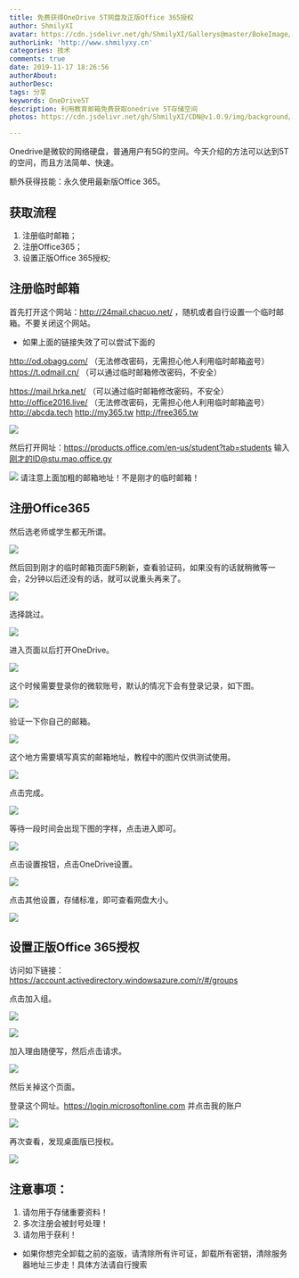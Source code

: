 ```yaml
---
title: 免费获得OneDrive 5T网盘及正版Office 365授权
author: ShmilyXI
avatar: https://cdn.jsdelivr.net/gh/ShmilyXI/Gallerys@master/BokeImage/1055543572.jpeg
authorLink: 'http://www.shmilyxy.cn'
categories: 技术
comments: true
date: 2019-11-17 18:26:56
authorAbout: 
authorDesc:
tags: 分享
keywords: OneDrive5T
description: 利用教育邮箱免费获取onedrive 5T存储空间
photos: https://cdn.jsdelivr.net/gh/ShmilyXI/CDN@v1.0.9/img/background/25.jpg

---
```

Onedrive是微软的网络硬盘，普通用户有5G的空间。今天介绍的方法可以达到5T的空间，而且方法简单、快速。

额外获得技能：永久使用最新版Office 365。

## 获取流程
1. 注册临时邮箱；
2. 注册Office365；
3. 设置正版Office 365授权;

## 注册临时邮箱
首先打开这个网站：http://24mail.chacuo.net/ ，随机或者自行设置一个临时邮箱。不要关闭这个网站。

- 如果上面的链接失效了可以尝试下面的

http://od.obagg.com/ （无法修改密码，无需担心他人利用临时邮箱盗号）
https://t.odmail.cn/ （可以通过临时邮箱修改密码，不安全）

https://mail.hrka.net/ （可以通过临时邮箱修改密码，不安全）
http://office2016.live/ （无法修改密码，无需担心他人利用临时邮箱盗号）
http://abcda.tech
http://my365.tw
http://free365.tw

![](https://blog.orghub.cn/2019/06/07/%E5%85%8D%E8%B4%B9%E8%8E%B7%E5%BE%97OneDrive-5T%E7%BD%91%E7%9B%98%E5%8F%8A%E6%AD%A3%E7%89%88Office-365%E6%8E%88%E6%9D%83/1.%E5%88%9B%E5%BB%BA%E4%B8%B4%E6%97%B6%E9%82%AE%E7%AE%B1.png)

然后打开网址：https://products.office.com/en-us/student?tab=students 输入 刚才的ID@stu.mao.office.gy

![](https://blog.orghub.cn/2019/06/07/%E5%85%8D%E8%B4%B9%E8%8E%B7%E5%BE%97OneDrive-5T%E7%BD%91%E7%9B%98%E5%8F%8A%E6%AD%A3%E7%89%88Office-365%E6%8E%88%E6%9D%83/2.%E5%88%9B%E5%BB%BA365%E9%82%AE%E7%AE%B1.png)
请注意上面加粗的邮箱地址！不是刚才的临时邮箱！

## 注册Office365
然后选老师或学生都无所谓。

![](https://blog.orghub.cn/2019/06/07/%E5%85%8D%E8%B4%B9%E8%8E%B7%E5%BE%97OneDrive-5T%E7%BD%91%E7%9B%98%E5%8F%8A%E6%AD%A3%E7%89%88Office-365%E6%8E%88%E6%9D%83/3.%E5%93%AA%E4%B8%80%E4%B8%AA%E6%97%A0%E6%89%80%E8%B0%93.png)

然后回到刚才的临时邮箱页面F5刷新，查看验证码，如果没有的话就稍微等一会，2分钟以后还没有的话，就可以说重头再来了。

![](https://blog.orghub.cn/2019/06/07/%E5%85%8D%E8%B4%B9%E8%8E%B7%E5%BE%97OneDrive-5T%E7%BD%91%E7%9B%98%E5%8F%8A%E6%AD%A3%E7%89%88Office-365%E6%8E%88%E6%9D%83/4.%E5%A1%AB%E5%86%99%E9%AA%8C%E8%AF%81%E7%A0%81.png)

选择跳过。

![](https://blog.orghub.cn/2019/06/07/%E5%85%8D%E8%B4%B9%E8%8E%B7%E5%BE%97OneDrive-5T%E7%BD%91%E7%9B%98%E5%8F%8A%E6%AD%A3%E7%89%88Office-365%E6%8E%88%E6%9D%83/5.%E8%B7%B3%E8%BF%87.png)

进入页面以后打开OneDrive。

![](https://blog.orghub.cn/2019/06/07/%E5%85%8D%E8%B4%B9%E8%8E%B7%E5%BE%97OneDrive-5T%E7%BD%91%E7%9B%98%E5%8F%8A%E6%AD%A3%E7%89%88Office-365%E6%8E%88%E6%9D%83/6.%E6%89%93%E5%BC%80OneDrive.png)

这个时候需要登录你的微软账号，默认的情况下会有登录记录，如下图。

![](https://blog.orghub.cn/2019/06/07/%E5%85%8D%E8%B4%B9%E8%8E%B7%E5%BE%97OneDrive-5T%E7%BD%91%E7%9B%98%E5%8F%8A%E6%AD%A3%E7%89%88Office-365%E6%8E%88%E6%9D%83/7.%E9%80%89%E6%8B%A9%E7%99%BB%E5%BD%95%E4%BD%A0%E8%87%AA%E5%B7%B1%E7%9A%84%E8%B4%A6%E6%88%B7.png)

验证一下你自己的邮箱。

![](https://blog.orghub.cn/2019/06/07/%E5%85%8D%E8%B4%B9%E8%8E%B7%E5%BE%97OneDrive-5T%E7%BD%91%E7%9B%98%E5%8F%8A%E6%AD%A3%E7%89%88Office-365%E6%8E%88%E6%9D%83/8.%E9%AA%8C%E8%AF%81%E4%BD%A0%E8%87%AA%E5%B7%B1%E7%9C%9F%E5%AE%9E%E7%9A%84%E9%82%AE%E7%AE%B1.png)

这个地方需要填写真实的邮箱地址，教程中的图片仅供测试使用。

![](https://blog.orghub.cn/2019/06/07/%E5%85%8D%E8%B4%B9%E8%8E%B7%E5%BE%97OneDrive-5T%E7%BD%91%E7%9B%98%E5%8F%8A%E6%AD%A3%E7%89%88Office-365%E6%8E%88%E6%9D%83/9.%E9%AA%8C%E8%AF%81%E9%82%AE%E7%AE%B1.png)

点击完成。

![](https://blog.orghub.cn/2019/06/07/%E5%85%8D%E8%B4%B9%E8%8E%B7%E5%BE%97OneDrive-5T%E7%BD%91%E7%9B%98%E5%8F%8A%E6%AD%A3%E7%89%88Office-365%E6%8E%88%E6%9D%83/10.%E5%AE%8C%E6%88%90.png)

等待一段时间会出现下图的字样，点击进入即可。

![](https://blog.orghub.cn/2019/06/07/%E5%85%8D%E8%B4%B9%E8%8E%B7%E5%BE%97OneDrive-5T%E7%BD%91%E7%9B%98%E5%8F%8A%E6%AD%A3%E7%89%88Office-365%E6%8E%88%E6%9D%83/11.%E5%BC%80%E5%A7%8B%E4%BD%BF%E7%94%A8.png)

点击设置按钮，点击OneDrive设置。

![](https://blog.orghub.cn/2019/06/07/%E5%85%8D%E8%B4%B9%E8%8E%B7%E5%BE%97OneDrive-5T%E7%BD%91%E7%9B%98%E5%8F%8A%E6%AD%A3%E7%89%88Office-365%E6%8E%88%E6%9D%83/12.%E6%9F%A5%E7%9C%8B%E7%A9%BA%E9%97%B4.png)

点击其他设置，存储标准，即可查看网盘大小。

![](https://blog.orghub.cn/2019/06/07/%E5%85%8D%E8%B4%B9%E8%8E%B7%E5%BE%97OneDrive-5T%E7%BD%91%E7%9B%98%E5%8F%8A%E6%AD%A3%E7%89%88Office-365%E6%8E%88%E6%9D%83/13.%E7%A1%AE%E8%AE%A4%E7%A9%BA%E9%97%B4.png)

## 设置正版Office 365授权
访问如下链接：https://account.activedirectory.windowsazure.com/r/#/groups

点击加入组。

![](https://blog.orghub.cn/2019/06/07/%E5%85%8D%E8%B4%B9%E8%8E%B7%E5%BE%97OneDrive-5T%E7%BD%91%E7%9B%98%E5%8F%8A%E6%AD%A3%E7%89%88Office-365%E6%8E%88%E6%9D%83/14.%E5%8A%A0%E5%85%A5%E7%BB%841.png)

![](https://blog.orghub.cn/2019/06/07/%E5%85%8D%E8%B4%B9%E8%8E%B7%E5%BE%97OneDrive-5T%E7%BD%91%E7%9B%98%E5%8F%8A%E6%AD%A3%E7%89%88Office-365%E6%8E%88%E6%9D%83/14.%E5%8A%A0%E5%85%A5%E7%BB%842.png)

加入理由随便写，然后点击请求。

![](https://blog.orghub.cn/2019/06/07/%E5%85%8D%E8%B4%B9%E8%8E%B7%E5%BE%97OneDrive-5T%E7%BD%91%E7%9B%98%E5%8F%8A%E6%AD%A3%E7%89%88Office-365%E6%8E%88%E6%9D%83/15%E7%90%86%E7%94%B1%E9%9A%8F%E4%BE%BF%E5%86%99.png)

然后关掉这个页面。

登录这个网址。https://login.microsoftonline.com 并点击我的账户

![](https://blog.orghub.cn/2019/06/07/%E5%85%8D%E8%B4%B9%E8%8E%B7%E5%BE%97OneDrive-5T%E7%BD%91%E7%9B%98%E5%8F%8A%E6%AD%A3%E7%89%88Office-365%E6%8E%88%E6%9D%83/16.%E6%9F%A5%E7%9C%8B%E6%A1%8C%E9%9D%A2%E7%89%88%E6%8E%88%E6%9D%83.png)

再次查看，发现桌面版已授权。

![](https://blog.orghub.cn/2019/06/07/%E5%85%8D%E8%B4%B9%E8%8E%B7%E5%BE%97OneDrive-5T%E7%BD%91%E7%9B%98%E5%8F%8A%E6%AD%A3%E7%89%88Office-365%E6%8E%88%E6%9D%83/17.%E5%B7%B2%E7%BB%8F%E5%8F%AF%E4%BB%A5%E5%AE%89%E8%A3%85%E6%AD%A3%E7%89%88office%E4%BA%86.png)

## 注意事项：
1. 请勿用于存储重要资料！
2. 多次注册会被封号处理！
3. 请勿用于获利！

- 如果你想完全卸载之前的盗版，请清除所有许可证，卸载所有密钥，清除服务器地址三步走！具体方法请自行搜索